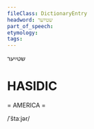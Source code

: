 ```yaml
---
fileClass: DictionaryEntry
headword: שטײַער
part_of_speech: 
etymology: 
tags: 
---
```

שטײַער

HASIDIC
=======
= AMERICA = 

/ˈštaːjər/
